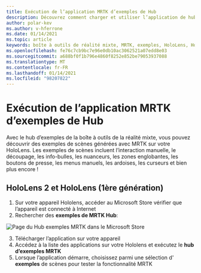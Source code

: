 ```yaml
---
title: Exécution de l’application MRTK d’exemples de Hub
description: Découvrez comment charger et utiliser l’application de hub d’exemples d’outils de réalité mixte sur vos appareils HoloLens.
author: polar-kev
ms.author: v-hferrone
ms.date: 01/14/2021
ms.topic: article
keywords: boîte à outils de réalité mixte, MRTK, exemples, HoloLens, HoloLens 2, nuanceurs, info-bulles, interaction manuelle, découpage, zones englobantes, boutons, menus main, ardoise, curseur
ms.openlocfilehash: fe76c7cb9bc7e96e0db10ac3062521a07edd8e03
ms.sourcegitcommit: a688bf0f1b796e4860f8252e852be79053937088
ms.translationtype: MT
ms.contentlocale: fr-FR
ms.lasthandoff: 01/14/2021
ms.locfileid: "98207822"
---
```

# <a name="running-the-mrtk-examples-hub-app"></a>Exécution de l’application MRTK d’exemples de Hub

Avec le hub d’exemples de la boîte à outils de la réalité mixte, vous pouvez découvrir des exemples de scènes générées avec MRTK sur votre HoloLens. Les exemples de scènes incluent l’interaction manuelle, le découpage, les info-bulles, les nuanceurs, les zones englobantes, les boutons de presse, les menus manuels, les ardoises, les curseurs et bien plus encore !

## <a name="hololens-2-and-hololens-1st-gen"></a>HoloLens 2 et HoloLens (1ère génération)

1. Sur votre appareil Hololens, accéder au Microsoft Store vérifier que l’appareil est connecté à Internet
2. Rechercher des **exemples de MRTK Hub**:

![Page du Hub exemples MRTK dans le Microsoft Store](images/mrtk-examples-hub-img-01.png)

3. Télécharger l’application sur votre appareil
4. Accédez à la liste des applications sur votre Hololens et exécutez le **hub d’exemples MRTK**
5. Lorsque l’application démarre, choisissez parmi une sélection d' **exemples** de scènes pour tester la fonctionnalité MRTK

